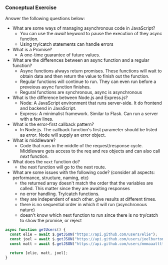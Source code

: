 ### Conceptual Exercise

Answer the following questions below:

- What are some ways of managing asynchronous code in JavaScript?
  - You can use the _await_ keyword to pause the execution of they async function.
  - Using try/catch statements can handle errors
- What is a Promise?
  - A one-time guarantee of future values.
- What are the differences between an async function and a regular function?
  - Async functions always return promises. These functions will wait to obtain data and then return the value to finish out the function.
  - Regular functions will continue to run. They can even run before a preveious async function finishes.
  - Regural functions are synchronous, async is asynchronous
- What is the difference between Node.js and Express.js?
  - Node: A JavaScript environment that runs server-side. It do frontend and backend in JavaScript.
  - Express: A minimalist framework. Similar to Flask. Can run a server with a few lines.
- What is the error-first callback pattern?
  - In Node.js. The callback function's first parameter should be listed as _error_. Node will supply an error object.
- What is middleware?
  - Code that runs in the middle of the request/response cycle. Middleware gets access to the req and res objects and can also call _next_ function.
- What does the `next` function do?
  - the next function will go to the next route.
- What are some issues with the following code? (consider all aspects: performance, structure, naming, etc)
  - the returned array doesn't match the order that the variables are called. This matter since they are awaiting responses
  - no error handling. Try/catch functions.
  - they are independent of each other. give results at different times.
  - there is no sequential order in which it will run (asynchronous nature)
  - doesn't know which next function to run since there is no try/catch to show the promise, or reject

```js
async function getUsers() {
  const elie = await $.getJSON("https://api.github.com/users/elie");
  const joel = await $.getJSON("https://api.github.com/users/joelburton");
  const matt = await $.getJSON("https://api.github.com/users/mmmaaatttttt");

  return [elie, matt, joel];
}
```
